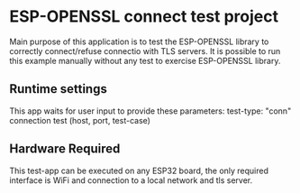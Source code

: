 # ESP-OPENSSL connect test project

Main purpose of this application is to test the ESP-OPENSSL library to correctly connect/refuse connectio with TLS servers.
It is possible to run this example manually without any test to exercise ESP-OPENSSL library.

## Runtime settings
This app waits for user input to provide these parameters:
 test-type: "conn" connection test (host, port, test-case)

## Hardware Required
This test-app can be executed on any ESP32 board, the only required interface is WiFi and connection to a local network and tls server.

